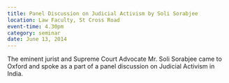 ```yaml
---
title: Panel Discussion on Judicial Activism by Soli Sorabjee
location: Law Faculty, St Cross Road
event-time: 4.30pm
category: seminar
date: June 13, 2014
---
```


The eminent jurist and Supreme Court Advocate Mr. Soli Sorabjee came to
Oxford and spoke as a part of a panel discussion on Judicial Activism in
India.
